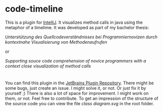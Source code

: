 # code-timeline
This is a plugin for [IntelliJ](https://www.jetbrains.com/idea/). It visualizes method calls in java using the metaphor of a timelime. It was developed as part of my bachelor thesis:

*Unterstützung des Quellcodeverständnisses bei Programmiernovizen durch kontextnahe Visualisierung von Methodenaufrufen*

or

*Supporting souce code comprehension of novice programmers with a context close visualization of method calls*
#
You can find this plugin in the [JetBrains Plugin Repository](https://plugins.jetbrains.com/plugin/13077-code-timeline).
There might be some bugs, just create an issue. I might solve it, or not. Or just fix it by yourself ;)
There is also a lot of space for improvement. I might work on them, or not. Feel free to contribute.
To get an impression of the structure of the source code you can view the file *class diagram.svg* in the root folder.
